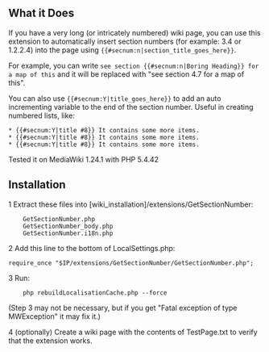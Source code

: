## What it Does

If you have a very long (or intricately numbered) wiki page, you can use this extension to automatically insert section numbers (for example: 3.4 or 1.2.2.4) into the page using `{{#secnum:n|section_title_goes_here}}`.

For example, you can write `see section {{#secnum:n|Boring Heading}} for a map of this` and it will be replaced with "see section 4.7 for a map of this".

You can also use `{{#secnum:Y|title_goes_here}}` to add an auto incrementing variable to the end of the section number. Useful in creating numbered lists, like:
```
* {{#secnum:Y|title #8}} It contains some more items.
* {{#secnum:Y|title #8}} It contains some more items.
* {{#secnum:Y|title #8}} It contains some more items.
```

Tested it on MediaWiki 1.24.1 with PHP 5.4.42

## Installation

1 Extract these files into [wiki_installation]/extensions/GetSectionNumber:
```
    GetSectionNumber.php
    GetSectionNumber_body.php
    GetSectionNumber.i18n.php
```

2 Add this line to the bottom of LocalSettings.php:
```
require_once "$IP/extensions/GetSectionNumber/GetSectionNumber.php";
```

3 Run:
```
    php rebuildLocalisationCache.php --force
```

(Step 3 may not be necessary, but if you get "Fatal exception of type MWException" it may fix it.)

4 (optionally) Create a wiki page with the contents of TestPage.txt to verify that the extension works.
